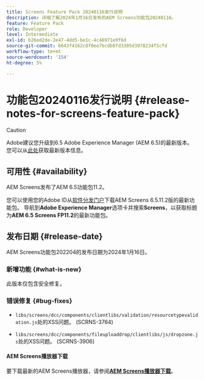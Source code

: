 ```yaml
---
title: Screens Feature Pack 20240116发行说明
description: 详细了解2024年1月16日发布的AEM Screens功能包20240116。
feature: Feature Pack
role: Developer
level: Intermediate
exl-id: b26ed2de-2e47-4dd5-be1c-4c46971e9f6d
source-git-commit: 6643f4162c8f0ee7bcdb0fd3305d3978234f5cfd
workflow-type: tm+mt
source-wordcount: '154'
ht-degree: 5%

---
```


# 功能包20240116发行说明 {#release-notes-for-screens-feature-pack}

>[!CAUTION]
>Adobe建议您升级到6.5 Adobe Experience Manager (AEM 6.5)的最新版本。 您可以从[此处](https://experienceleague.adobe.com/zh-hans/docs/experience-manager-65/content/release-notes/release-notes)获取最新版本信息。

## 可用性 {#availability}

AEM Screens发布了AEM 6.5功能包11.2。

您可以使用您的Adobe ID从[软件分发门户](https://experience.adobe.com/#/downloads/content/software-distribution/en/aem.html)下载AEM Screens 6.5.11.2版的最新功能包。 导航到&#x200B;**Adobe Experience Manager**&#x200B;选项卡并搜索&#x200B;**Screens**，以获取标题为&#x200B;**AEM 6.5 Screens FP11.2**&#x200B;的最新功能包。

## 发布日期 {#release-date}

AEM Screens功能包202204的发布日期为2024年1月16日。

### 新增功能 {#what-is-new}

此版本仅包含安全修复。

### 错误修复 {#bug-fixes}

* `libs/screens/dcc/components/clientlibs/validation/resourcetypevalidation.js`处的XSS问题。 (SCRNS-3764)

* `libs/screens/dcc/components/fileuploaddrop/clientlibs/js/dropzone.js`处的XSS问题。 (SCRNS-3906)

#### AEM Screens播放器下载

要下载最新的AEM Screens播放器，请参阅&#x200B;**[AEM Screens播放器下载](https://download.macromedia.com/screens/index.html)**。
